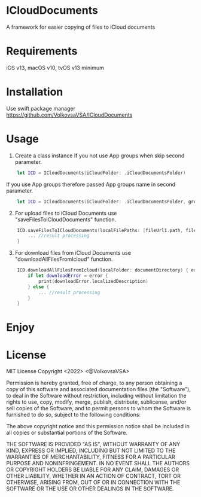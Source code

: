 # ICloudDocuments

A framework for easier copying of files to iСloud documents

Requirements
=====================
iOS v13, macOS v10, tvOS v13 minimum

Installation
=====================
Use swift package manager
<https://github.com/VolkovsaVSA/ICloudDocuments>

Usage
=====================
1. Create a class instance
If you not use App groups when skip second parameter.
```swift
    let ICD = ICloudDocuments(iCloudFolder: .iCloudDocumentsFolder)
```
If you use App groups therefore passed App groups name in second parameter.
```swift
    let ICD = ICloudDocuments(iCloudFolder: .iCloudDocumentsFolder, groupName: "group.Name")
```
2. For upload files to iCloud Documents use "saveFilesToICloudDocuments" function.

```swift
    ICD.saveFilesToICloudDocuments(localFilePaths: [fileUrl1.path, fileUrl2.path]) { result in
        ... //result processing
    }
```

3. For download files from iCloud Documents use "downloadAllFilesFromIcloud" function.

```swift
    ICD.downloadAllFilesFromIcloud(localFolder: documentDirectory) { error in
        if let downloadError = error {
            print(downloadError.localizedDescription)
        } else {
            ... //result processing
        }
    }
```

Enjoy
=====================


License
=====================
MIT License
Copyright <2022> <@VolkovsaVSA>

Permission is hereby granted, free of charge, to any person obtaining a copy of this software and associated documentation files (the "Software"), to deal in the Software without restriction, including without limitation the rights to use, copy, modify, merge, publish, distribute, sublicense, and/or sell copies of the Software, and to permit persons to whom the Software is furnished to do so, subject to the following conditions:

The above copyright notice and this permission notice shall be included in all copies or substantial portions of the Software.

THE SOFTWARE IS PROVIDED "AS IS", WITHOUT WARRANTY OF ANY KIND, EXPRESS OR IMPLIED, INCLUDING BUT NOT LIMITED TO THE WARRANTIES OF MERCHANTABILITY, FITNESS FOR A PARTICULAR PURPOSE AND NONINFRINGEMENT. IN NO EVENT SHALL THE AUTHORS OR COPYRIGHT HOLDERS BE LIABLE FOR ANY CLAIM, DAMAGES OR OTHER LIABILITY, WHETHER IN AN ACTION OF CONTRACT, TORT OR OTHERWISE, ARISING FROM, OUT OF OR IN CONNECTION WITH THE SOFTWARE OR THE USE OR OTHER DEALINGS IN THE SOFTWARE.

